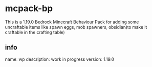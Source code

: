# mcpack-bp
This is a 1.19.0 Bedrock Minecraft Behaviour Pack for adding some uncraftable items like spawn eggs, mob spawners, obsidian(to make it craftable in the crafting table)

## info
name: wp
description: work in progress
version: 1.19.0
